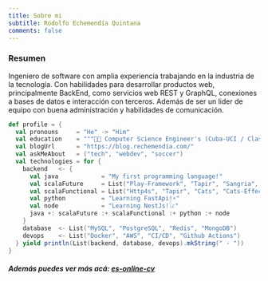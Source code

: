 ```yaml
---
title: Sobre mi 
subtitle: Rodolfo Echemendía Quintana 
comments: false
---
```


### Resumen

Ingeniero de software con amplia experiencia trabajando en la industria de la tecnología. Con habilidades para
desarrollar productos web, principalmente BackEnd, como servicios web REST y GraphQL, conexiones a bases de datos e
interacción con terceros. Además de ser un lider de equipo con buena administración y habilidades de comunicación.

```scala
def profile = {
  val pronouns     = "He" -> "Him"
  val education    = """👨‍🎓 Computer Science Engineer's (Cuba-UCI / Class of 2011)"""
  val blogUrl      = "https://blog.rechemendía.com/"
  val askMeAbout   = ("tech", "webdev", "soccer")
  val technologies = for {
    backend   <- {
      val java            = "My first programming language!"
      val scalaFuture     = List("Play-Framework", "Tapir", "Sangria", "Slick")
      val scalaFunctional = List("Http4s", "Tapir", "Cats", "Cats-Effect", "Monix-Task")
      val python          = "Learning FastApi!⚡"
      val node            = "Learning NestJs!𓃠"
      java +: scalaFuture :+ scalaFunctional :+ python :+ node
    }
    database  <- List("MySQL", "PostgreSQL", "Redis", "MongoDB")
    devops    <- List("Docker", "AWS", "CI/CD", "Github Actions")
  } yield println(List(backend, database, devops).mkString(" - "))
}
```

##### Además puedes ver más acá: [es-online-cv](https://blog.rechemendía.com/es-online-cv/)
